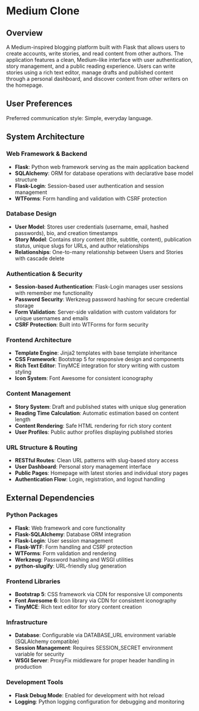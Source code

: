 # Medium Clone

## Overview

A Medium-inspired blogging platform built with Flask that allows users to create accounts, write stories, and read content from other authors. The application features a clean, Medium-like interface with user authentication, story management, and a public reading experience. Users can write stories using a rich text editor, manage drafts and published content through a personal dashboard, and discover content from other writers on the homepage.

## User Preferences

Preferred communication style: Simple, everyday language.

## System Architecture

### Web Framework & Backend
- **Flask**: Python web framework serving as the main application backend
- **SQLAlchemy**: ORM for database operations with declarative base model structure
- **Flask-Login**: Session-based user authentication and session management
- **WTForms**: Form handling and validation with CSRF protection

### Database Design
- **User Model**: Stores user credentials (username, email, hashed passwords), bio, and creation timestamps
- **Story Model**: Contains story content (title, subtitle, content), publication status, unique slugs for URLs, and author relationships
- **Relationships**: One-to-many relationship between Users and Stories with cascade delete

### Authentication & Security
- **Session-based Authentication**: Flask-Login manages user sessions with remember me functionality
- **Password Security**: Werkzeug password hashing for secure credential storage
- **Form Validation**: Server-side validation with custom validators for unique usernames and emails
- **CSRF Protection**: Built into WTForms for form security

### Frontend Architecture
- **Template Engine**: Jinja2 templates with base template inheritance
- **CSS Framework**: Bootstrap 5 for responsive design and components
- **Rich Text Editor**: TinyMCE integration for story writing with custom styling
- **Icon System**: Font Awesome for consistent iconography

### Content Management
- **Story System**: Draft and published states with unique slug generation
- **Reading Time Calculation**: Automatic estimation based on content length
- **Content Rendering**: Safe HTML rendering for rich story content
- **User Profiles**: Public author profiles displaying published stories

### URL Structure & Routing
- **RESTful Routes**: Clean URL patterns with slug-based story access
- **User Dashboard**: Personal story management interface
- **Public Pages**: Homepage with latest stories and individual story pages
- **Authentication Flow**: Login, registration, and logout handling

## External Dependencies

### Python Packages
- **Flask**: Web framework and core functionality
- **Flask-SQLAlchemy**: Database ORM integration
- **Flask-Login**: User session management
- **Flask-WTF**: Form handling and CSRF protection
- **WTForms**: Form validation and rendering
- **Werkzeug**: Password hashing and WSGI utilities
- **python-slugify**: URL-friendly slug generation

### Frontend Libraries
- **Bootstrap 5**: CSS framework via CDN for responsive UI components
- **Font Awesome 6**: Icon library via CDN for consistent iconography
- **TinyMCE**: Rich text editor for story content creation

### Infrastructure
- **Database**: Configurable via DATABASE_URL environment variable (SQLAlchemy compatible)
- **Session Management**: Requires SESSION_SECRET environment variable for security
- **WSGI Server**: ProxyFix middleware for proper header handling in production

### Development Tools
- **Flask Debug Mode**: Enabled for development with hot reload
- **Logging**: Python logging configuration for debugging and monitoring